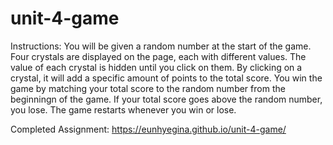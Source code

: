 # unit-4-game

Instructions: 
You will be given a random number at the start of the game. Four crystals are displayed on the page, each with different values. The value of each crystal is hidden until you click on them. By clicking on a crystal, it will add a specific amount of points to the total score. You win the game by matching your total score to the random number from the beginningn of the game. If your total score goes above the random number, you lose. The game restarts whenever you win or lose. 


Completed Assignment: 
https://eunhyegina.github.io/unit-4-game/